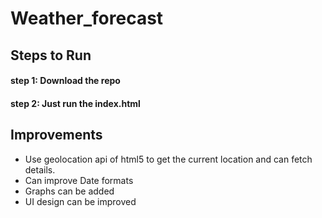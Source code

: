 # Weather_forecast

## Steps to Run
#### step 1: Download the repo
#### step 2: Just run the index.html

## Improvements
* Use geolocation api of html5 to get the current location and can fetch details.
* Can improve Date formats
* Graphs can be added
* UI design can be improved
